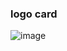 ### logo card
![image](https://github.com/user-attachments/assets/3dec89cc-55a7-4c0a-9b85-8359397d438d)



